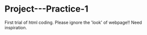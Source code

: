 # Project---Practice-1
First trial of html coding. Please ignore the 'look' of webpage!! Need inspiration.
